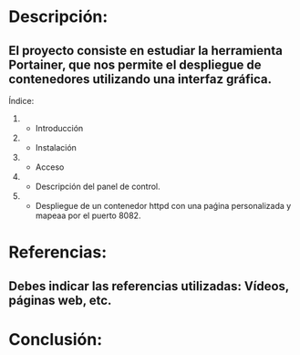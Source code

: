 # Descripción:
## El proyecto consiste en estudiar la herramienta Portainer, que nos permite el despliegue de contenedores utilizando una interfaz gráfica.
Índice:
1. - Introducción
2. - Instalación
3. - Acceso 
4. - Descripción del panel de control.
5. - Despliegue de un contenedor httpd con una paǵina personalizada y mapeaa por el puerto 8082.

# Referencias:
## Debes indicar las referencias utilizadas: Vídeos, páginas web, etc.


# Conclusión:


